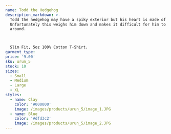 ```yaml
---
name: Todd the Hedgehog
description_markdown: >-
  Todd the hedgehog may have a spiky exterior but his heart is made of gold.
  Unfortunately this weighs him down and makes it difficult for him to get
  around.



  Slim Fit, 5oz 100% Cotton T-Shirt.
garment_type:
price: '9.00'
sku: urun_5
stock: 10
sizes:
  - Small
  - Medium
  - Large
  - XL
styles:
  - name: Clay
    color: '#000000'
    image: /images/products/urun_5/image_1.JPG
  - name: Blue
    color: '#dfd3c2'
    image: /images/products/urun_5/image_2.JPG
---
```

